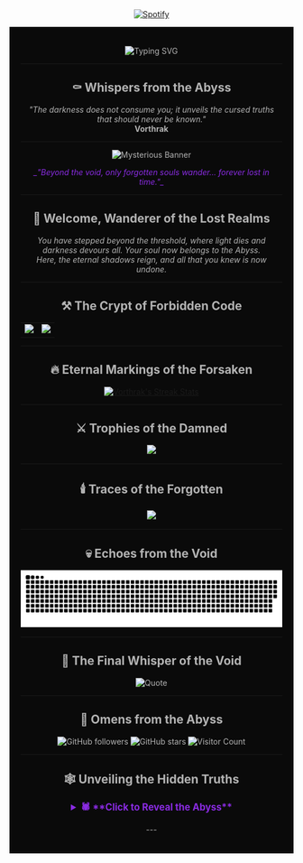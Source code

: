 &nbsp;<div align="center">
  [![Spotify](https://vorthrak.vercel.app/api/spotify?background_color=0d1117&border_color=ffffff)](https://open.spotify.com/user/31szdg5zh7nbmf7ah3yfeicnnbpy)
</div>

<div align="center" style="background-color: #0a0a0a; color: #b3b3b3; padding: 20px;">

![Typing SVG](https://readme-typing-svg.herokuapp.com?size=30&color=8A2BE2&center=true&vCenter=true&width=600&lines=Enter+the+Eternal+Void...;Where+Shadows+Whisper+Their+Secrets...;Embrace+the+Darkness+and+Unseen...;Let+the+Mysteries+Unfold...)

---

## ⚰️ **Whispers from the Abyss**

_"The darkness does not consume you; it unveils the cursed truths that should never be known."_  
**Vorthrak**

---

<img src="https://media3.giphy.com/media/pVGsAWjzvXcZW4ZBTE/giphy.webp" alt="Mysterious Banner" width="600px">

<p style="color: #8A2BE2; font-style: italic;">_"Beyond the void, only forgotten souls wander... forever lost in time."_</p>

---

## 🦇 **Welcome, Wanderer of the Lost Realms**

_You have stepped beyond the threshold, where light dies and darkness devours all. Your soul now belongs to the Abyss._  
_Here, the eternal shadows reign, and all that you knew is now undone._

---

## ⚒️ **The Crypt of Forbidden Code**

<table>
  <tr>
    <td>
      <a href="https://github.com/anuraghazra/github-readme-stats">
        <img src="https://github-readme-stats.vercel.app/api?username=vorthrak&show_icons=true&include_all_commits=true&theme=dark&hide_border=true&bg_color=0a0a0a&text_color=8A2BE2" />
      </a>
    </td>
    <td>
      <a href="https://github.com/anuraghazra/github-readme-stats">
        <img src="https://github-readme-stats.vercel.app/api/top-langs/?username=vorthrak&layout=compact&theme=dark&hide_border=true&bg_color=0a0a0a&text_color=8A2BE2" />
      </a>
    </td>
  </tr>
</table>

---

## 🔥 **Eternal Markings of the Forsaken**

<a href="https://github.com/DenverCoder1/github-readme-streak-stats">
  <img src="https://github-readme-streak-stats.herokuapp.com/?user=vorthrak&theme=dark&hide_border=true&background=0a0a0a&text_color=8A2BE2&border=8A2BE2" alt="Vorthrak's Streak Stats" />
</a>

---

## ⚔️ **Trophies of the Damned**

<a href="https://github.com/ryo-ma/github-profile-trophy">
  <img src="https://github-profile-trophy.vercel.app/?username=vorthrak&theme=dracula&no-frame=true&column=4&background=0a0a0a&color=8A2BE2" />
</a>

---

## 🕯️ **Traces of the Forgotten**

<a href="https://github.com/Ashutosh00710/github-readme-activity-graph">
  <img src="https://github-readme-activity-graph.vercel.app/graph?username=vorthrak&theme=dracula&hide_border=true&bg_color=0a0a0a&text_color=8A2BE2" />
</a>

---

## 💀 **Echoes from the Void**

![Snake animation](https://github.com/vorthrak/vorthrak/blob/output/github-snake-dark.svg)

---

## 📜 **The Final Whisper of the Void**

![Quote](https://quotes-github-readme.vercel.app/api?type=horizontal&theme=dark)

---

## 📢 **Omens from the Abyss**

![GitHub followers](https://img.shields.io/github/followers/vorthrak?style=flat-square&color=8A2BE2)
![GitHub stars](https://img.shields.io/github/stars/vorthrak?style=flat-square&color=8A2BE2)
![Visitor Count](https://komarev.com/ghpvc/?username=vorthrak&color=0a0a0a&style=flat-square)

---

## 🕸️ **Unveiling the Hidden Truths**

<details>
  <summary style="color: #8A2BE2; font-weight: bold; font-size: 1.2em;">🕷️ **Click to Reveal the Abyss**</summary>
  <p style="color: #8A2BE2; font-style: italic;">🕯️ **The void watches... Your every move, every whisper, is consumed by it. No one escapes the gaze of the dark.**</p>
</details>

---</div>
